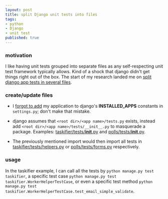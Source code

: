 ```yaml
---
layout: post
title: split Django unit tests into files
tags:
- python
- Django
- unit test
published: true
---
```

### motivation ###
I like having unit tests grouped into separate files as any self-respecting
unit test framework typically allows. Kind of a shock that django didn\'t get
things right out of the box. The start of my research landed me on
[split django app tests in several files](http://stackoverflow.com/a/6163375).

### create/update files ###
- I
[forgot to add](https://github.com/jzerbe/taskifier/commit/e60af1652fd3e762752f52370c273a5579d04f9f)
my application to django\'s __INSTALLED_APPS__ constants in `settings.py`;
don\'t make that mistake.

- django assumes that `<root dir>/<app name>/tests.py` exists, instead add
`<root dir>/<app name>/tests/__init__.py` to masquerade a package. Examples:
[taskifier/tests/__init__.py](https://github.com/jzerbe/taskifier/blob/master/taskifier/tests/__init__.py) and
[polls/tests/__init__.py](https://github.com/toastdriven/guide-to-testing-in-django/blob/master/polls/tests/__init__.py).

- The previously mentioned import would then import all tests in
[taskifier/tests/helpers.py](https://github.com/jzerbe/taskifier/blob/master/taskifier/tests/helpers.py)
or
[polls/tests/forms.py](https://github.com/toastdriven/guide-to-testing-in-django/blob/master/polls/tests/forms.py)
respectively.

### usage ###
In the taskifier example, I can call all the tests by `python manage.py test taskifier`, a specific
test case `python manage.py test taskifier.WorkerHelperTestCase`, or even a specific test method
`python manage.py test taskifier.WorkerHelperTestCase.test_email_simple_validate`.

